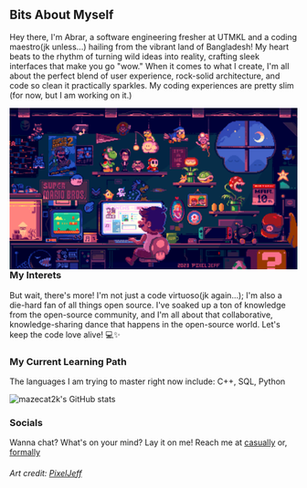 ## Bits About Myself

Hey there, I'm Abrar, a software engineering fresher at UTMKL and a coding maestro(jk unless...) hailing from the vibrant land of Bangladesh! My heart beats to the rhythm of turning wild ideas into reality, crafting sleek interfaces that make you go "wow." When it comes to what I create, I'm all about the perfect blend of user experience, rock-solid architecture, and code so clean it practically sparkles. My coding experiences are pretty slim (for now, but I am working on it.)

<img align="right" src="https://github.com/mazecat2k/mazecat2k/blob/main/codingjeffgif.gif">


### My Interets                                                                                                                           

But wait, there's more! I'm not just a code virtuoso(jk again...); I'm also a die-hard fan of all things open source. I've soaked up a ton of knowledge from the open-source community, and I'm all about that collaborative, knowledge-sharing dance that happens in the open-source world. Let's keep the code love alive! 💻✨

### My Current Learning Path

The languages I am trying to master right now include: C++, SQL, Python

![mazecat2k's GitHub stats](https://github-readme-stats.vercel.app/api?username=mazecat2k&theme=merko&show_icons=true)

### Socials

Wanna chat? What's on your mind? Lay it on me!
Reach me at [casually](https://www.instagram.com/abrawr.r/) or, [formally](https://www.linkedin.com/in/abraralrashid/)

###### Art credit: [PixelJeff](https://artstation.com/artwork/8ldGwO)

